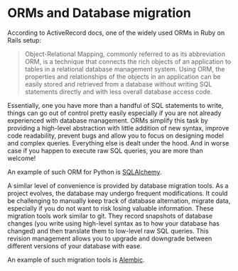 # ORMs and Database migration

According to ActiveRecord docs, one of the widely used ORMs in Ruby on Rails
setup:

> Object-Relational Mapping, commonly referred to as its abbreviation ORM, is
> a technique that connects the rich objects of an application to tables in
> a relational database management system. Using ORM, the properties and
> relationships of the objects in an application can be easily stored and
> retrieved from a database without writing SQL statements directly and with
> less overall database access code.

Essentially, one you have more than a handful of SQL statements to write, things
can go out of control pretty easily especially if you are not already
experienced with database management. ORMs simplify this task by providing
a high-level abstraction with little addition of new syntax, improve code
readability, prevent bugs and allow you to focus on designing model and complex
queries. Everything else is dealt under the hood. And in worse case if you
happen to execute raw SQL queries, you are more than welcome!

An example of such ORM for Python is
[SQLAlchemy](http://docs.sqlalchemy.org/en/latest/orm/tutorial.html).

A similar level of convenience is provided by database migration tools. As
a project evolves, the database may undergo frequent modifications. It could be
challenging to manually keep track of database alternation, migrate data,
especially if you do not want to risk losing valuable information. These
migration tools work similar to git. They record snapshots of database changes
(you write using high-level syntax as to how your database has changed) and then
translate them to low-level raw SQL queries. This revision management allows you
to upgrade and downgrade between different versions of your database with ease. 

An example of such migration tools is
[Alembic](http://alembic.readthedocs.org/en/latest/tutorial.html).

